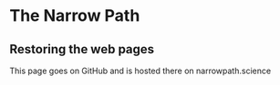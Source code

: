 # The Narrow Path

## Restoring the web pages

This page goes on GitHub and is hosted there on narrowpath.science